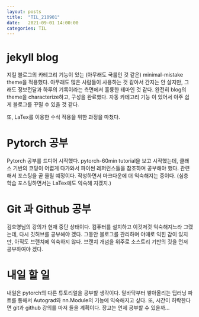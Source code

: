 ```yaml
---
layout: posts
title:  "TIL_210901"
date:   2021-09-01 14:00:00
categories: TIL
---
```

# jekyll blog
지킬 블로그의 카테고리 기능이 있는 (아무래도 국룰인 것 같은) minimal-mistake theme을 적용했다.
아무래도 많은 사람들이 사용하는 것 같아서 간지는 안 살지만, 그래도 정보전달과 하루의 기록이라는 측면에서
훌륭한 테마인 것 같다. 완전히 blog의 theme을 characterize하고, 구성을 완료했다. 자동 카테고리 기능
이 있어서 아주 쉽게 블로그를 꾸밀 수 있을 것 같다. 

또, LaTex를 이용한 수식 적용을 위한 과정을 마쳤다. 

# Pytorch 공부
Pytorch 공부를 드디어 시작했다. pytorch-60min tutorial을 보고 시작했는데, 클래스 기반의 코딩이 
어렵게 다가와서 파이썬 레퍼런스들을 참조하며 공부해야 했다. 관련해서 포스팅을 곧 올릴 예정이다.
작성하면서 마크다운에 더 익숙해지는 중이다. (심층 학습 포스팅하면서는 LaTex에도 익숙해 지겠지.) 

# Git 과 Github 공부
김호영님의 강의가 현재 중단 상태이다. 컴퓨터를 설치하고 이것저것 익숙해지느라 그랬는데, 다시 깃허브를
공부해야 겠다. 그동안 블로그를 관리하며 야매로 익힌 감이 있지만, 아직도 브랜치에 익숙하지 않다. 브랜치
개념을 위주로 소스트리 기반의 깃을 먼저 공부하여야 겠다. 

# 내일 할 일
내일은 pytorch의 다른 튜토리얼을 공부할 생각이다. 밑바닥부터 쌓아올리는 딥러닝 파트를 통해서 
Autograd와 nn.Module의 기능에 익숙해지고 싶다. 
또, 시간이 허락한다면 git과 github 강의를 마저 들을 계획이다. 
장고는 언제 공부할 수 있을까...



